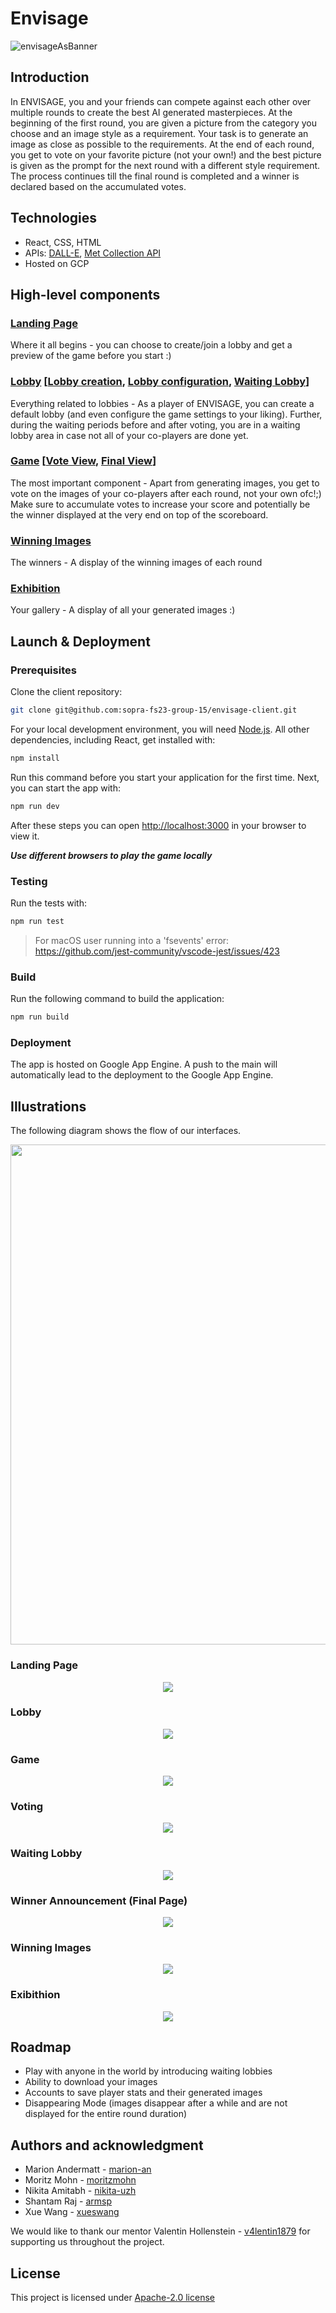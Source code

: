 # Envisage

![envisageAsBanner](src/img/docs/logoAsBanner.png)

## Introduction 
In ENVISAGE, you and your friends can compete against each other over multiple rounds to create the best AI generated masterpieces. At the beginning of the first round, you are given a picture from the category you choose and an image style as a requirement. 
Your task is to generate an image as close as possible to the requirements. At the end of each round, you get to vote on your favorite picture (not your own!) and the best picture is given as the prompt for the next round with a different style requirement. The process continues till the final round is completed and a winner is declared based on the accumulated votes.


## Technologies
* React, CSS, HTML
* APIs: [DALL-E](https://platform.openai.com/docs/api-reference/introduction), [Met Collection API](https://metmuseum.github.io/)
* Hosted on GCP


## High-level components
### [Landing Page](https://github.com/sopra-fs23-group-15/envisage-client/blob/main/src/components/views/LandingPage.js)
Where it all begins - you can choose to create/join a lobby and get a preview of the game before you start :)
### [Lobby](https://github.com/sopra-fs23-group-15/envisage-client/blob/main/src/components/views/Lobbies.js) [[Lobby creation](https://github.com/sopra-fs23-group-15/envisage-client/blob/main/src/components/views/LobbyCreation.js), [Lobby configuration](https://github.com/sopra-fs23-group-15/envisage-client/blob/main/src/components/views/LobbyConfiguration.js), [Waiting Lobby](https://github.com/sopra-fs23-group-15/envisage-client/blob/main/src/components/views/LobbiesAfter.js)]
Everything related to lobbies - As a player of ENVISAGE, you can create a default lobby (and even configure the game settings to your liking). Further, during the waiting periods before and after voting, you are in a waiting lobby area in case not all of your co-players are done yet.
### [Game](https://github.com/sopra-fs23-group-15/envisage-client/blob/main/src/components/views/Games.js) [[Vote View](https://github.com/sopra-fs23-group-15/envisage-client/blob/main/src/components/views/VotePage.js), [Final View](https://github.com/sopra-fs23-group-15/envisage-client/blob/main/src/components/views/FinalPage.js)]
The most important component - Apart from generating images, you get to vote on the images of your co-players after each round, not your own ofc!;) Make sure to accumulate votes to increase your score and potentially be the winner displayed at the very end on top of the scoreboard.
### [Winning Images](https://github.com/sopra-fs23-group-15/envisage-client/blob/main/src/components/views/WinningImages.js)
The winners - A display of the winning images of each round
### [Exhibition](https://github.com/sopra-fs23-group-15/envisage-client/blob/main/src/components/views/ExhibitionPage.js) 
Your gallery - A display of all your generated images :)


## Launch & Deployment
### Prerequisites
Clone the client repository:

```bash
git clone git@github.com:sopra-fs23-group-15/envisage-client.git
```

For your local development environment, you will need [Node.js](https://nodejs.org). All other dependencies, including React, get installed with:

```bash
npm install
```

Run this command before you start your application for the first time. Next, you can start the app with:

```bash
npm run dev
```

After these steps you can open [http://localhost:3000](http://localhost:3000) in your browser to view it.

**_Use different browsers to play the game locally_**

### Testing
Run the tests with:

```bash
npm run test
```

> For macOS user running into a 'fsevents' error: https://github.com/jest-community/vscode-jest/issues/423

### Build
Run the following command to build the application:

```bash
npm run build
``` 

### Deployment
The app is hosted on Google App Engine. A push to the main will automatically lead to the deployment to the Google App Engine.


## Illustrations
The following diagram shows the flow of our interfaces.

<p align="center">
 <img src="src/img/docs/viewflow_diagram.png" width="800">
</p>

### Landing Page
<p align="center">
  <img src="src/img/docs/landingpage.png">
</p>

### Lobby
<p align="center">
  <img src="src/img/docs/lobby.png">
</p>

### Game
<p align="center">
  <img src="src/img/docs/game.png">
</p>

### Voting
<p align="center">
  <img src="src/img/docs/vote.png">
</p>

### Waiting Lobby
<p align="center">
  <img src="src/img/docs/scoreboard.png">
</p>

### Winner Announcement (Final Page)
<p align="center">
  <img src="src/img/docs/winner.png">
</p>

### Winning Images
<p align="center">
  <img src="src/img/docs/winningimages.png">
</p>

### Exibithion
<p align="center">
  <img src="src/img/docs/exhibition.png">
</p>


## Roadmap 
* Play with anyone in the world by introducing waiting lobbies
* Ability to download your images
* Accounts to save player stats and their generated images
* Disappearing Mode (images disappear after a while and are not displayed for the entire round duration)

## Authors and acknowledgment 
* Marion Andermatt - [marion-an](https://github.com/marion-an)
* Moritz Mohn - [moritzmohn](https://github.com/moritzmohn)
* Nikita Amitabh - [nikita-uzh](https://github.com/nikita-uzh)
* Shantam Raj - [armsp](https://github.com/armsp)
* Xue Wang - [xueswang](https://github.com/xueswang)

We would like to thank our mentor Valentin Hollenstein - [v4lentin1879](https://github.com/v4lentin1879) for supporting us throughout the project.

## License
This project is licensed under [Apache-2.0 license](https://github.com/sopra-fs23-group-15/envisage-client/blob/main/LICENSE)
